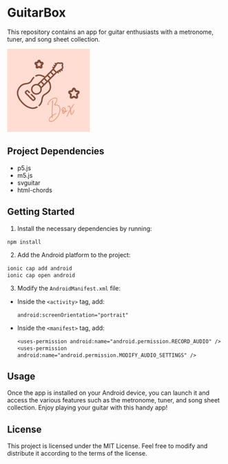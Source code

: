 # GuitarBox

This repository contains an app for guitar enthusiasts with a metronome, tuner, and song sheet collection.

![GuitarBox Logo.](/src/assets/icon/favicon.png)

## Project Dependencies
- p5.js
- m5.js
- svguitar
- html-chords

## Getting Started
1. Install the necessary dependencies by running:
```
npm install
```

2. Add the Android platform to the project:
```
ionic cap add android
ionic cap open android
```

3. Modify the `AndroidManifest.xml` file:
- Inside the `<activity>` tag, add:
    ```
    android:screenOrientation="portrait"
    ```

- Inside the `<manifest>` tag, add:
    ```
    <uses-permission android:name="android.permission.RECORD_AUDIO" />
    <uses-permission android:name="android.permission.MODIFY_AUDIO_SETTINGS" />
    ```

## Usage
Once the app is installed on your Android device, you can launch it and access the various features such as the metronome, tuner, and song sheet collection. Enjoy playing your guitar with this handy app!

## License
This project is licensed under the MIT License. Feel free to modify and distribute it according to the terms of the license.
